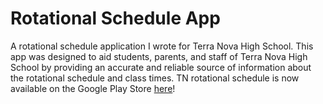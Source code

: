 # Rotational Schedule App
<p>A rotational schedule application I wrote for Terra Nova High School.  This app was designed to aid students, parents, and staff of Terra Nova High School by providing an accurate and reliable source of information about the rotational schedule and class times. TN rotational schedule is now available on the Google Play Store <a href="https://play.google.com/store/apps/details?id=com.adam.rotationalschedule&hl=en" target="_blank">here</a>!<p>
